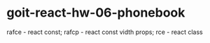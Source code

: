 # goit-react-hw-06-phonebook

rafce - react const; rafcp - react const vidth props; rce - react class
